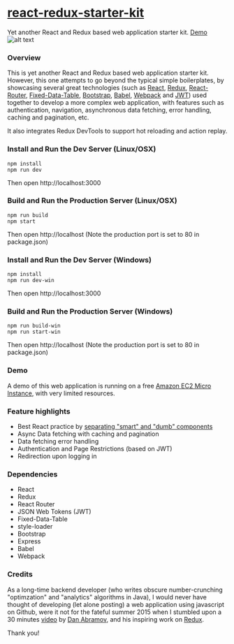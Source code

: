# [react-redux-starter-kit](https://github.com/cloudmu/react-redux-starter-kit)

Yet another React and Redux based web application starter kit. 
[Demo](http://ec2-52-10-209-45.us-west-2.compute.amazonaws.com/)
![alt text](https://raw.githubusercontent.com/cloudmu/react-redux-starter-kit/master/screenshot.png "Screenshot")

### Overview

This is yet another React and Redux based web application starter kit. However, this one attempts to go beyond the typical simple boilerplates, by showcasing several great technologies (such as [React](https://github.com/facebook/react), [Redux](https://github.com/gaearon/redux), [React-Router](https://github.com/rackt/react-router), [Fixed-Data-Table](https://github.com/facebook/fixed-data-table), [Bootstrap](https://github.com/twbs/bootstrap), [Babel](http://babeljs.io), [Webpack](http://webpack.github.io) and [JWT](https://jwt.io)) used together to develop a more complex web application, with features such as authentication, navigation, asynchronous data fetching, error handling, caching and pagination, etc.

It also integrates Redux DevTools to support hot reloading and action replay.

### Install and Run the Dev Server (Linux/OSX)

```
npm install
npm run dev
```
Then open http://localhost:3000

### Build and Run the Production Server (Linux/OSX)

```
npm run build
npm start
```
Then open http://localhost
(Note the production port is set to 80 in package.json)

### Install and Run the Dev Server (Windows)

```
npm install
npm run dev-win
```
Then open http://localhost:3000

### Build and Run the Production Server (Windows)

```
npm run build-win
npm run start-win
```
Then open http://localhost
(Note the production port is set to 80 in package.json)

### Demo
A demo of this web application is running on a free [Amazon EC2 Micro Instance](http://ec2-52-10-209-45.us-west-2.compute.amazonaws.com/), with very limited resources.


### Feature highlights

* Best React practice by [separating "smart" and "dumb" components](https://medium.com/@dan_abramov/smart-and-dumb-components-7ca2f9a7c7d0)
* Async Data fetching with caching and pagination
* Data fetching error handling
* Authentication and Page Restrictions (based on JWT)
* Redirection upon logging in

### Dependencies

* React
* Redux
* React Router
* JSON Web Tokens (JWT)
* Fixed-Data-Table
* style-loader
* Bootstrap
* Express
* Babel
* Webpack

### Credits

As a long-time backend developer (who writes obscure number-crunching "optimzation" and "analytics" algorithms in Java), I would never have thought of developing (let alone posting) a web application using javascript on Github, were it not for the fateful summer 2015 when I stumbled upon a 30 minutes [video](https://www.youtube.com/watch?v=xsSnOQynTHs) by [Dan Abramov](https://twitter.com/dan_abramov), and his inspiring work on [Redux](https://github.com/reactjs/redux).

Thank you!
